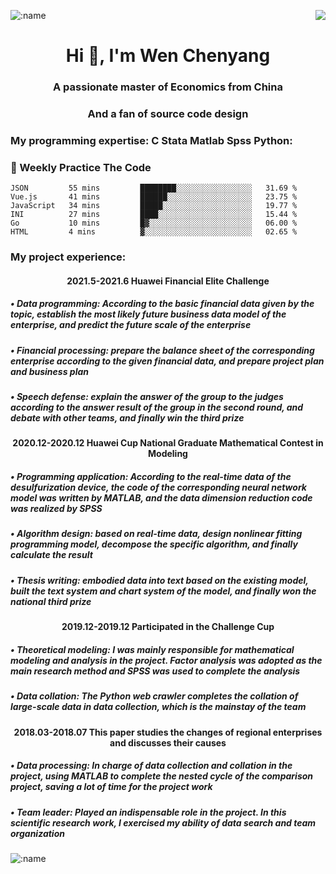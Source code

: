 
<p>
  <img src="https://count.getloli.com/get/@:name" alt=":name" />
  <img src="https://weather-icon.journeyad.repl.co/@shenzhen?v=1" align="right">
</p>
<h1 align="center">Hi 👋, I'm Wen Chenyang</h1>
<h3 align="center">A passionate master of Economics from China</h3>
<h3 align="center">And a fan of source code design</h3>
<h3 align="left">My programming expertise: C Stata Matlab Spss Python:</h3>

### :dart: Weekly Practice The Code
<!--START_SECTION:waka-->
```text
JSON         55 mins         ████████░░░░░░░░░░░░░░░░░   31.69 %
Vue.js       41 mins         ██████░░░░░░░░░░░░░░░░░░░   23.75 %
JavaScript   34 mins         █████░░░░░░░░░░░░░░░░░░░░   19.77 %
INI          27 mins         ████░░░░░░░░░░░░░░░░░░░░░   15.44 %
Go           10 mins         █▓░░░░░░░░░░░░░░░░░░░░░░░   06.00 %
HTML         4 mins          ▓░░░░░░░░░░░░░░░░░░░░░░░░   02.65 %
```
<!--END_SECTION:waka-->

<h3 align="left">My project experience:</h3>

<h4 align="center">2021.5-2021.6 Huawei Financial Elite Challenge </h4>
<h5 align="left">• Data programming: According to the basic financial data given by the topic, establish the most likely future business data model of the enterprise, and predict the future scale of the enterprise </h5>
<h5 align="left">• Financial processing: prepare the balance sheet of the corresponding enterprise according to the given financial data, and prepare project plan and business plan </h5>
<h5 align="left">• Speech defense: explain the answer of the group to the judges according to the answer result of the group in the second round, and debate with other teams, and finally win the third prize </h5>
<h4 align="center">2020.12-2020.12 Huawei Cup National Graduate Mathematical Contest in Modeling  </h4>
<h5 align="left">• Programming application: According to the real-time data of the desulfurization device, the code of the corresponding neural network model was written by MATLAB, and the data dimension reduction code was realized by SPSS </h5>
<h5 align="left">• Algorithm design: based on real-time data, design nonlinear fitting programming model, decompose the specific algorithm, and finally calculate the result </h5>
<h5 align="left">• Thesis writing: embodied data into text based on the existing model, built the text system and chart system of the model, and finally won the national third prize </h5>
<h4 align="center">2019.12-2019.12 Participated in the Challenge Cup </h4> 
<h5 align="left">• Theoretical modeling: I was mainly responsible for mathematical modeling and analysis in the project. Factor analysis was adopted as the main research method and SPSS was used to complete the analysis </h5>
<h5 align="left">• Data collation: The Python web crawler completes the collation of large-scale data in data collection, which is the mainstay of the team </h5>
<h4 align="center">2018.03-2018.07 This paper studies the changes of regional enterprises and discusses their causes  </h4>
<h5 align="left">• Data processing: In charge of data collection and collation in the project, using MATLAB to complete the nested cycle of the comparison project, saving a lot of time for the project work </h5>
<h5 align="left">• Team leader: Played an indispensable role in the project. In this scientific research work, I exercised my ability of data search and team organization </h5>
<img src="https://img.shields.io/appveyor/build/gruntjs/grunt?color=red&label=ad&logo=vb&logoColor=vb" alt=":name" />
